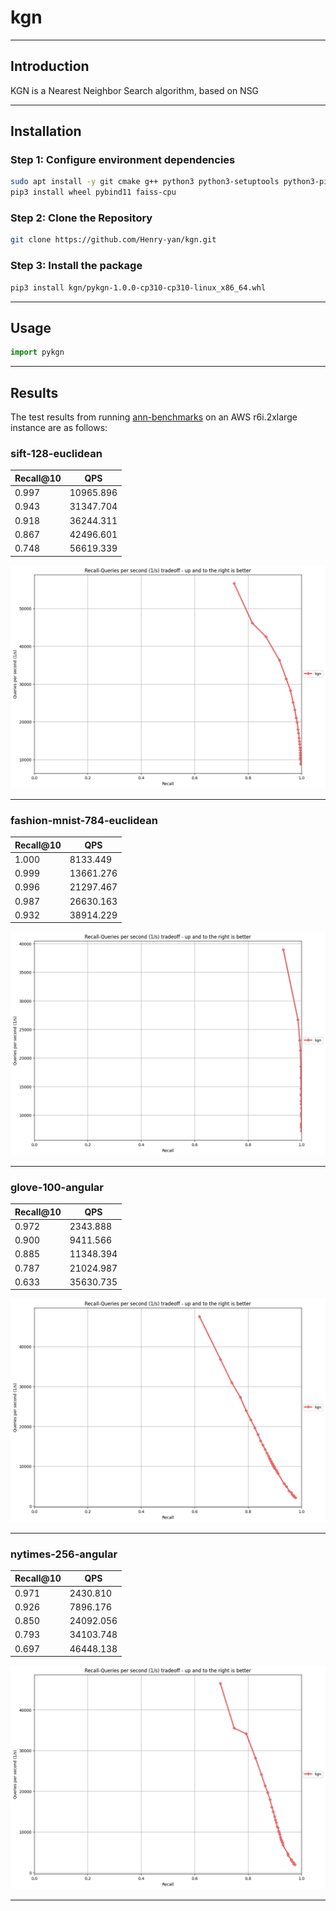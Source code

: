 # kgn
---
## Introduction
KGN is a Nearest Neighbor Search algorithm, based on NSG

---

## Installation
### Step 1: Configure environment dependencies
```bash
sudo apt install -y git cmake g++ python3 python3-setuptools python3-pip libblas-dev liblapack-dev
pip3 install wheel pybind11 faiss-cpu
```
### Step 2: Clone the Repository
```bash
git clone https://github.com/Henry-yan/kgn.git
```
### Step 3: Install the package
```bash
pip3 install kgn/pykgn-1.0.0-cp310-cp310-linux_x86_64.whl
```
---
## Usage
```python
import pykgn
```


---
## Results
The test results from running [ann-benchmarks](https://github.com/erikbern/ann-benchmarks) on an AWS r6i.2xlarge instance are as follows:

### sift-128-euclidean
| Recall@10 | QPS |
| --- | --- |  
| 0.997 | 10965.896 | 
| 0.943 | 31347.704 |
| 0.918 | 36244.311 | 
| 0.867 | 42496.601 |
| 0.748 | 56619.339 |

![image](results/sift-128-euclidean.png)

---

### fashion-mnist-784-euclidean
| Recall@10 | QPS |
| --- | --- | 
| 1.000 | 8133.449 |
| 0.999 | 13661.276 |
| 0.996 | 21297.467 |
| 0.987 | 26630.163 |
| 0.932 | 38914.229 | 

![image](results/fashion-mnist-784-euclidean.png)

---

### glove-100-angular
| Recall@10 | QPS |
| --- | --- |  
| 0.972 | 2343.888 |
| 0.900 | 9411.566 | 
| 0.885 | 11348.394 |
| 0.787 | 21024.987 |
| 0.633 | 35630.735 |

![image](results/glove-100-angular.png)

---

### nytimes-256-angular
| Recall@10 | QPS |
| --- | --- |  
| 0.971 | 2430.810 | 
| 0.926 | 7896.176 |
| 0.850 | 24092.056 | 
| 0.793 | 34103.748 |
| 0.697 | 46448.138 |

![image](results/nytimes-256-angular.png)

---